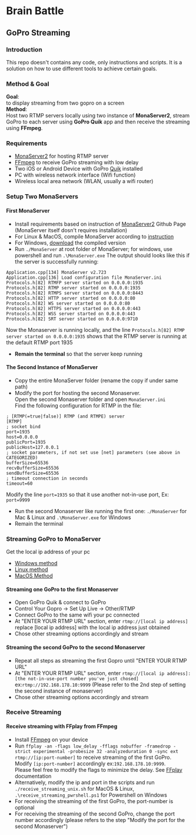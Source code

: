 # Brain Battle

## GoPro Streaming
### Introduction
This repo doesn't contains any code, only instructions and scripts. It is a solution on how to use different tools to achieve certain goals.
### Method & Goal
**Goal**:  
to display streaming from two gopro on a screen  
**Method**:  
Host two RTMP servers locally using two instance of **MonaServer2**, stream GoPro to each server using **GoPro Quik** app and then receive the streaming using **FFmpeg**.
### Requirements
- [MonaServer2](https://github.com/MonaSolutions/MonaServer2) for hosting RTMP server
- [FFmpeg](https://ffmpeg.org/) to receive GoPro streaming with low delay
- Two iOS or Android Device with GoPro [Quik](https://gopro.com/de/de/shop/quik-app-video-photo-editor) installed
- PC with wireless network interface (Wifi function)
- Wireless local area network (WLAN, usually a wifi router)
### Setup Two MonaServers
#### First MonaServer
- Install requirements based on instruction of [MonaServer2](https://github.com/MonaSolutions/MonaServer2) Github Page (MonaServer itself dosn't requires installation)
- For Linux & MacOS, compile MonaServer according to [instruction](https://github.com/MonaSolutions/MonaServer2)
- For Windows, [download](https://github.com/MonaSolutions/MonaServer2) the compiled version
- Run `./MonaServer` at root folder of MonaServer; for windows, use powershell and run `.\MonaServer.exe`
The output should looks like this if the server is successfully running:
```
Application.cpp[134] MonaServer v2.723
Application.cpp[136] Load configuration file MonaServer.ini
Protocols.h[82] RTMFP server started on 0.0.0.0:1935
Protocols.h[82] RTMP server started on 0.0.0.0:1935
Protocols.h[82] RTMPS server started on 0.0.0.0:8443
Protocols.h[82] HTTP server started on 0.0.0.0:80
Protocols.h[82] WS server started on 0.0.0.0:80
Protocols.h[82] HTTPS server started on 0.0.0.0:443
Protocols.h[82] WSS server started on 0.0.0.0:443
Protocols.h[82] SRT server started on 0.0.0.0:9710
```
Now the Monaserver is running locally, and the line `Protocols.h[82] RTMP server started on 0.0.0.0:1935` shows that 
the RTMP server is running at the default RTMP port 1935
- **Remain the terminal** so that the server keep running  
#### The Second Instance of MonaServer
- Copy the entire MonaServer folder (rename the copy if under same path)
- Modify the port for hosting the second Monaserver.  
Open the second Monaserver folder and open `MonaServer.ini`  
Find the following configuration for RTMP in the file: 
```
; [RTMP(=true|false)] RTMP (and RTMPE) server
[RTMP]
; socket bind
port=1935
host=0.0.0.0
publicPort=1935
publicHost=127.0.0.1
; socket parameters, if not set use [net] parameters (see above in CATEGORIZED)
bufferSize=65536
recvBufferSize=65536
sendBufferSize=65536
; timeout connection in seconds
timeout=60
```
Modify the line `port=1935` so that it use another not-in-use port, Ex: `port=9999`
- Run the second Monaserver like running the first one: `./MonaServer` for Mac & Linux and `.\MonaServer.exe` for Windows
- Remain the terminal
### Streaming GoPro to MonaServer
Get the local ip address of your pc  
- [Windows method](https://www.howtogeek.com/858334/how-to-find-your-ip-address-from-cmd-command-prompt/)
- [Linux method](https://phoenixnap.com/kb/how-to-find-ip-address-linux)
- [MacOS Method](https://www.wikihow.com/Find-Your-IP-Address-on-a-Mac)  
#### Streaming one GoPro to the first Monaserver
- Open GoPro Quik & connect to GoPro
- Control Your Gopro -> Set Up Live -> Other/RTMP 
- Connect GoPro to the same wifi your pc connected
- At "ENTER YOUR RTMP URL" section, enter `rtmp://[local ip address]` replace [local ip address] with the local ip address just obtained
- Chose other streaming options accordingly and stream
#### Streaming the second GoPro to the second Monaserver
- Repeat all steps as streaming the first Gopro until "ENTER YOUR RTMP URL"
- At "ENTER YOUR RTMP URL" section, enter `rtmp://[local ip address]:[the not-in-use-port number you've just chosed]` ex:`rtmp://192.168.178.10:9999` (Please refer to the 2nd step of setting the second instance of  monaserver)
- Chose other streaming options accordingly and stream
### Receive Streaming
#### Receive streaming with FFplay from FFmpeg
- Install [FFmpeg](https://ffmpeg.org/) on your device
- Run `ffplay -an -flags low_delay -fflags nobuffer -framedrop -strict experimental -probesize 32 -analyzeduration 0 -sync ext rtmp://[ip:port-number]` to receive streaming of the first GoPro.  
Modify `[ip:port-number]` accordingly ex:`192.168.178.10:9999`.  
Please feel free to modify the flags to minimize the delay. See [FFplay](http://ffmpeg.org/ffplay.html) documentation 
- Alternatively, modify the ip and port in the scripts and run `./receive_streaming_unix.sh` for MacOS & Linux, `.\receive_streaming_pwrshell.ps1` for Powershell on Windows
- For receiving the streaming of the first GoPro, the port-number is optional
- For receiving the streaming of the second GoPro, change the port number accordingly (please refers to the step "Modify the port for the second Monaserver")  
